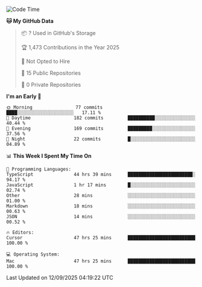 <!--START_SECTION:waka-->
![Code Time](http://img.shields.io/badge/Code%20Time-7%2C754%20hrs%2034%20mins-blue)

**🐱 My GitHub Data** 

> 📦 ? Used in GitHub's Storage 
 > 
> 🏆 1,473 Contributions in the Year 2025
 > 
> 🚫 Not Opted to Hire
 > 
> 📜 15 Public Repositories 
 > 
> 🔑 0 Private Repositories 
 > 
**I'm an Early 🐤** 

```text
🌞 Morning                77 commits          ████░░░░░░░░░░░░░░░░░░░░░   17.11 % 
🌆 Daytime                182 commits         ██████████░░░░░░░░░░░░░░░   40.44 % 
🌃 Evening                169 commits         █████████░░░░░░░░░░░░░░░░   37.56 % 
🌙 Night                  22 commits          █░░░░░░░░░░░░░░░░░░░░░░░░   04.89 % 
```


📊 **This Week I Spent My Time On** 

```text
💬 Programming Languages: 
TypeScript               44 hrs 39 mins      ████████████████████████░   94.17 % 
JavaScript               1 hr 17 mins        █░░░░░░░░░░░░░░░░░░░░░░░░   02.74 % 
Other                    28 mins             ░░░░░░░░░░░░░░░░░░░░░░░░░   01.00 % 
Markdown                 18 mins             ░░░░░░░░░░░░░░░░░░░░░░░░░   00.63 % 
JSON                     14 mins             ░░░░░░░░░░░░░░░░░░░░░░░░░   00.52 % 

🔥 Editors: 
Cursor                   47 hrs 25 mins      █████████████████████████   100.00 % 

💻 Operating System: 
Mac                      47 hrs 25 mins      █████████████████████████   100.00 % 
```


 Last Updated on 12/09/2025 04:19:22 UTC
<!--END_SECTION:waka-->

